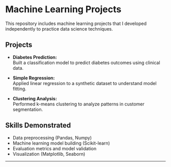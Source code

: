 # Machine Learning Projects

This repository includes machine learning projects that I developed independently to practice data science techniques.

## Projects

- **Diabetes Prediction:**  
  Built a classification model to predict diabetes outcomes using clinical data.
  
- **Simple Regression:**  
  Applied linear regression to a synthetic dataset to understand model fitting.

- **Clustering Analysis:**  
  Performed k-means clustering to analyze patterns in customer segmentation.

## Skills Demonstrated
- Data preprocessing (Pandas, Numpy)
- Machine learning model building (Scikit-learn)
- Evaluation metrics and model validation
- Visualization (Matplotlib, Seaborn)

---
